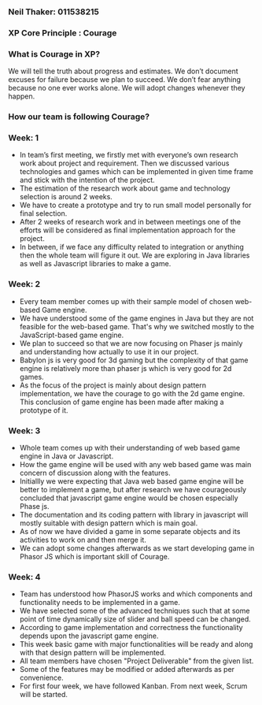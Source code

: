 ### Neil Thaker: 011538215

### XP Core Principle : Courage

### What is Courage in XP?
We will tell the truth about progress and estimates. 
We don’t document excuses for failure because we plan to succeed. 
We don’t fear anything because no one ever works alone.
We will adopt changes whenever they happen.

### How our team is following **Courage**?

### Week: 1

* In team’s first meeting, we firstly met with everyone’s own research work about project and requirement. Then we discussed various technologies and games which can be implemented in given time frame and stick with the intention of the project.
* The estimation of the research work about game and technology selection is around 2 weeks. 
* We have to create a prototype and try to run small model personally for final selection. 
* After 2 weeks of research work and in between meetings one of the efforts will be considered as final implementation approach for the project. 
* In between, if we face any difficulty related to integration or anything then the whole team will figure it out. We are exploring in Java libraries as well as Javascript libraries to make a game.

### Week: 2 

* Every team member comes up with their sample model of chosen web-based Game engine. 
* We have understood some of the game engines in Java but they are not feasible for the web-based game. That's why we switched mostly to the JavaScript-based game engine.   
* We plan to succeed so that we are now focusing on Phaser js mainly and understanding how actually to use it in our project.   
* Babylon js is very good for 3d gaming but the complexity of that game engine is relatively more than phaser js which is very good for 2d games.  
* As the focus of the project is mainly about design pattern implementation, we have the courage to go with the 2d game engine. This conclusion of game engine has been made after making a prototype of it. 

### Week: 3

* Whole team comes up with their understanding of web based game engine in Java or Javascript.
* How the game engine will be used with any web based game was main concern of discussion along with the features.
* Initiallly we were expecting that Java web based game engine will be better to implement a game, but after research we have courageously concluded that javascript game engine would be chosen especially Phase js.
* The documentation and its coding pattern with library in javascript will mostly suitable with design pattern which is main goal.
* As of now we have divided a game in some separate objects and its activities to work on and then merge it.
* We can adopt some changes afterwards as we start developing game in Phasor JS which is important skill of Courage.


### Week: 4

* Team has understood how PhasorJS works and which components and functionality needs to be implemented in a game. 
* We have selected some of the advanced techniques such that at some point of time dynamically size of slider and ball speed can be changed. 
* According to game implementation and correctness the functionality depends upon the javascript game engine. 
* This week basic game with major functionalities will be ready and along with that design pattern will be implemented. 
* All team members have chosen "Project Deliverable" from the given list.  
* Some of the features may be modified or added afterwards as per convenience.  
* For first four week, we have followed Kanban. From next week, Scrum will be started.



